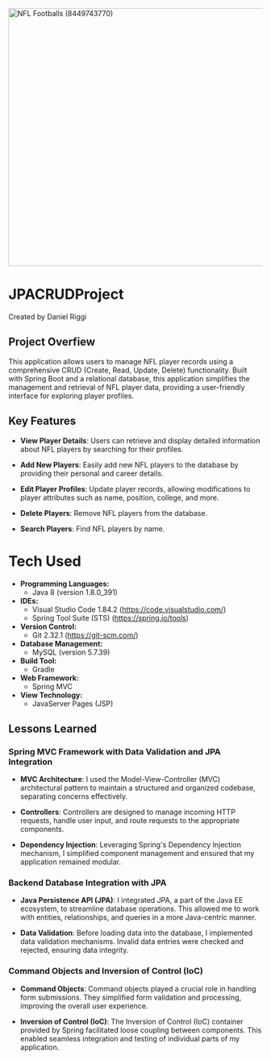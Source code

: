 <a title="Austin Kirk, CC BY 2.0 &lt;https://creativecommons.org/licenses/by/2.0&gt;, via Wikimedia Commons" href="https://commons.wikimedia.org/wiki/File:NFL_Footballs_(8449743770).jpg"><img width="512" alt="NFL Footballs (8449743770)" src="https://upload.wikimedia.org/wikipedia/commons/thumb/7/73/NFL_Footballs_%288449743770%29.jpg/512px-NFL_Footballs_%288449743770%29.jpg"></a>

# JPACRUDProject
Created by Daniel Riggi

## Project Overfiew
This application allows users to manage NFL player records using a comprehensive CRUD (Create, Read, Update, Delete) functionality. Built with Spring Boot and a relational database, this application simplifies the management and retrieval of NFL player data, providing a user-friendly interface for exploring player profiles.

## Key Features

- **View Player Details**: Users can retrieve and display detailed information about NFL players by searching for their profiles.

- **Add New Players**: Easily add new NFL players to the database by providing their personal and career details.

- **Edit Player Profiles**: Update player records, allowing modifications to player attributes such as name, position, college, and more.

- **Delete Players**: Remove NFL players from the database.

- **Search Players**: Find NFL players by name. 

# Tech Used
- **Programming Languages:**
    - Java 8 (version 1.8.0_391)
- **IDEs:**
    - Visual Studio Code 1.84.2 (https://code.visualstudio.com/)
    - Spring Tool Suite (STS) (https://spring.io/tools)
- **Version Control:**
    - Git 2.32.1 (https://git-scm.com/)
- **Database Management:**
    - MySQL (version 5.7.39)
- **Build Tool:**
    - Gradle
- **Web Framework:**
    - Spring MVC
- **View Technology:**
    - JavaServer Pages (JSP)

## Lessons Learned

### Spring MVC Framework with Data Validation and JPA Integration

- **MVC Architecture**: I used the Model-View-Controller (MVC) architectural pattern to maintain a structured and organized codebase, separating concerns effectively.

- **Controllers**: Controllers are designed to manage incoming HTTP requests, handle user input, and route requests to the appropriate components.

- **Dependency Injection**: Leveraging Spring's Dependency Injection mechanism, I simplified component management and ensured that my application remained modular.

### Backend Database Integration with JPA

- **Java Persistence API (JPA)**: I integrated JPA, a part of the Java EE ecosystem, to streamline database operations. This allowed me to work with entities, relationships, and queries in a more Java-centric manner.

- **Data Validation**: Before loading data into the database, I implemented data validation mechanisms. Invalid data entries were checked and rejected, ensuring data integrity.

### Command Objects and Inversion of Control (IoC)

- **Command Objects**: Command objects played a crucial role in handling form submissions. They simplified form validation and processing, improving the overall user experience.

- **Inversion of Control (IoC)**: The Inversion of Control (IoC) container provided by Spring facilitated loose coupling between components. This enabled seamless integration and testing of individual parts of my application.
